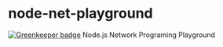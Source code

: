 # node-net-playground

[![Greenkeeper badge](https://badges.greenkeeper.io/magicdawn/node-net-playground.svg)](https://greenkeeper.io/)
Node.js Network Programing Playground
